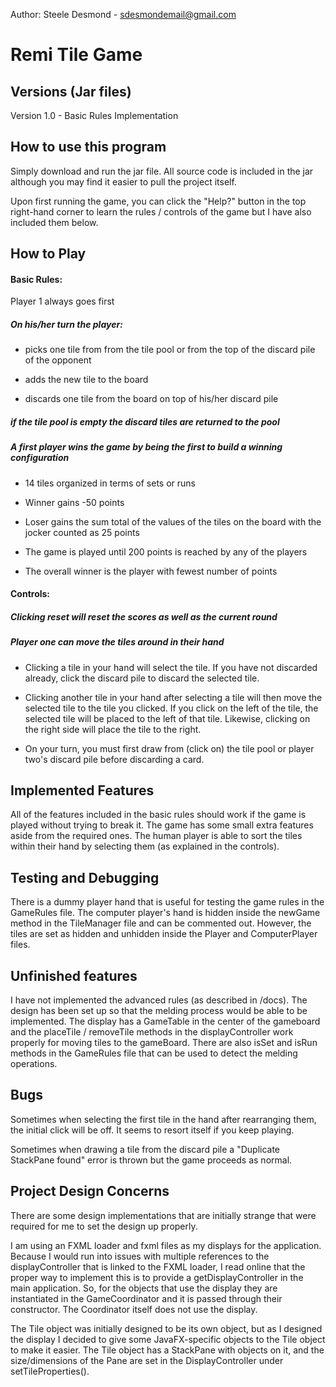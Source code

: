 Author: Steele Desmond - sdesmondemail@gmail.com
# Remi Tile Game

## Versions (Jar files)

Version 1.0 - Basic Rules Implementation

## How to use this program
Simply download and run the jar file. All source code is included in the jar
although you may find it easier to pull the project itself.

Upon first running the game, you can click the "Help?" button in the top
right-hand corner to learn the rules / controls of the game but I have also 
included them below.

## How to Play

#### Basic Rules:

Player 1 always goes first
##### On his/her turn the player:
- picks one tile from from the tile pool or from the top of the discard pile of the opponent

- adds the new tile to the board

- discards one tile from the board on top of his/her discard pile

##### if the tile pool is empty the discard tiles are returned to the pool

##### A first player wins the game by being the first to build a winning configuration

- 14 tiles organized in terms of sets or runs

-  Winner gains -50 points

- Loser gains the sum total of the values of the tiles on the board with the jocker counted as 25 points

- The game is played until 200 points is reached by any of the players

- The overall winner is the player with fewest number of points

#### Controls:

##### Clicking reset will reset the scores as well as the current round
##### Player one can move the tiles around in their hand
   - Clicking a tile in your hand will select the tile. If you have not discarded already, click the discard pile
      to discard the selected tile.

   - Clicking another tile in your hand after selecting a tile will then move the selected tile to the tile
      you clicked. If you click on the left of the tile, the selected tile will be placed to the left of that tile.
      Likewise, clicking on the right side will place the tile to the right.

- On your turn, you must first draw from (click on) the tile pool or player two's discard pile before discarding a card.

## Implemented Features

All of the features included in the basic rules should work if the game is 
played without trying to break it. The game has some small extra features aside 
from the required ones. The human player is able to sort the tiles within their hand
by selecting them (as explained in the controls).

## Testing and Debugging

There is a dummy player hand that is useful for testing the game rules in the 
GameRules file. The computer player's hand is hidden inside the newGame method
in the TileManager file and can be commented out. However, the tiles are set 
as hidden and unhidden inside the Player and ComputerPlayer files.

## Unfinished features

I have not implemented the advanced rules (as described in /docs). The design 
has been set up so that the melding process would be able to be implemented.
The display has a GameTable in the center of the gameboard and the placeTile / 
removeTile methods in the displayController work properly for moving tiles to
the gameBoard. There are also isSet and isRun methods in the GameRules file 
that can be used to detect the melding operations.

## Bugs

Sometimes when selecting the first tile in the hand after rearranging them, the 
initial click will be off. It seems to resort itself if you keep playing.

Sometimes when drawing a tile from the discard pile a "Duplicate StackPane found"
error is thrown but the game proceeds as normal.

## Project Design Concerns

There are some design implementations that are initially strange that were required
for me to set the design up properly. 

I am using an FXML loader and fxml files as
my displays for the application. Because I would run into issues with multiple 
references to the displayController that is linked to the FXML loader, I read online 
that the proper way to implement this is to provide a getDisplayController in the 
main application. So, for the objects that use the display they are instantiated 
in the GameCoordinator and it is passed through their constructor. The Coordinator 
itself does not use the display.

The Tile object was initially designed to be its own object, but as I designed the
display I decided to give some JavaFX-specific objects to the Tile object to make it
easier. The Tile object has a StackPane with objects on it, and the size/dimensions 
of the Pane are set in the DisplayController under setTileProperties().
